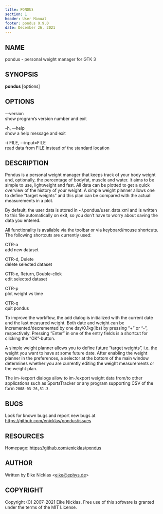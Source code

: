 ```yaml
---
title: PONDUS
section: 1
header: User Manual
footer: pondus 0.9.0
date: December 26, 2021
---
```


## NAME

pondus - personal weight manager for GTK 3

## SYNOPSIS

**pondus** \[options\]

## OPTIONS

--version  
show program’s version number and exit

-h, --help  
show a help message and exit

-i FILE, --input=FILE  
read data from FILE instead of the standard location

## DESCRIPTION

Pondus is a personal weight manager that keeps track of your body weight
and, optionally, the percentage of bodyfat, muscle and water. It aims to
be simple to use, lightweight and fast. All data can be plotted to get a
quick overview of the history of your weight. A simple weight planner
allows one to define “target weights” and this plan can be compared with
the actual measurements in a plot.

By default, the user data is stored in ~/.pondus/user\_data.xml and is
written to this file automatically on exit, so you don’t have to worry
about saving the data you entered.

All functionality is available via the toolbar or via keyboard/mouse
shortcuts. The following shortcuts are currently used:

CTR-a  
add new dataset

CTR-d, Delete  
delete selected dataset

CTR-e, Return, Double-click  
edit selected dataset

CTR-p  
plot weight vs time

CTR-q  
quit pondus

To improve the workflow, the add dialog is initialized with the current
date and the last measured weight. Both date and weight can be
incremented/decremented by one day/0.1kg(lbs) by pressing “+” or “-”,
respectively. Pressing “Enter” in one of the entry fields is a shortcut
for clicking the “OK”-button.

A simple weight planner allows you to define future “target weights”,
i.e. the weight you want to have at some future date. After enabling the
weight planner in the preferences, a selector at the bottom of the main
window determines whether you are currently editing the weight
measurements or the weight plan.

The im-/export dialogs allow to im-/export weight data from/to other
applications such as SportsTracker or any program supporting CSV of the
form `2008-03-26,81.3`.

## BUGS

Look for known bugs and report new bugs at
<https://github.com/enicklas/pondus/issues>

## RESOURCES

Homepage: <https://github.com/enicklas/pondus>

## AUTHOR

Written by Eike Nicklas &lt;<eike@ephys.de>&gt;

## COPYRIGHT

Copyright (C) 2007-2021 Eike Nicklas. Free use of this software is
granted under the terms of the MIT License.
